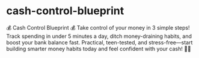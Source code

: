 # cash-control-blueprint
💰 Cash Control Blueprint 💰 Take control of your money in 3 simple steps! Track spending in under 5 minutes a day, ditch money-draining habits, and boost your bank balance fast. Practical, teen-tested, and stress-free—start building smarter money habits today and feel confident with your cash! 🚀✨
